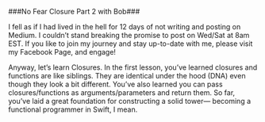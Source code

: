###No Fear Closure Part 2 with Bob###


I fell as if I had lived in the hell for 12 days of not writing and posting on Medium. I couldn’t stand breaking the promise to post on Wed/Sat at 8am EST. If you like to join my journey and stay up-to-date with me, please visit my Facebook Page, and engage!

Anyway, let’s learn Closures. In the first lesson, you’ve learned closures and functions are like siblings. They are identical under the hood (DNA) even though they look a bit different. You’ve also learned you can pass closures/functions as arguments/parameters and return them. So far, you’ve laid a great foundation for constructing a solid tower— becoming a functional programmer in Swift, I mean.
